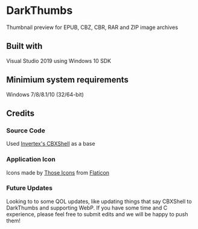 # DarkThumbs
Thumbnail preview for EPUB, CBZ, CBR, RAR and ZIP image archives

## Built with
Visual Studio 2019 using Windows 10 SDK

## Minimium system requirements
Windows 7/8/8.1/10 (32/64-bit)

## Credits

### Source Code
Used [Invertex's CBXShell](https://github.com/Invertex/CBXShell) as a base

### Application Icon
Icons made by [Those Icons](https://www.flaticon.com/authors/those-icons) from [Flaticon](https://www.flaticon.com/)

### Future Updates
Looking to to some QOL updates, like updating things that say CBXShell to DarkThumbs and supporting WebP. 
If you have some time and C experience, please feel free to submit edits and we will be happy to push them!
